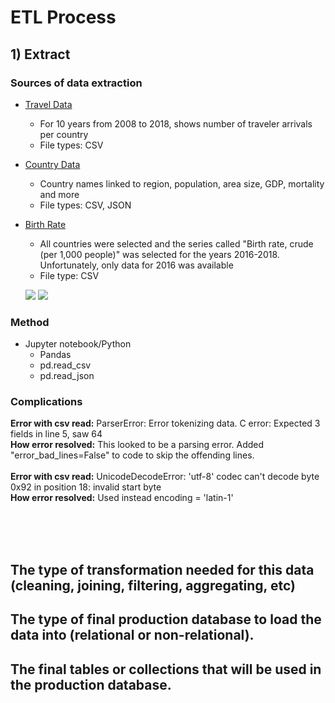 # ETL Process #

## 1) Extract ##

### Sources of data extraction ###

* [Travel Data](https://data.worldbank.org/indicator/ST.INT.ARVL?end=2017&start=1995&year_high_desc=false)
  * For 10 years from 2008 to 2018, shows number of traveler arrivals per country
  * File types: CSV
* [Country Data](https://www.kaggle.com/fernandol/countries-of-the-world)
  * Country names linked to region, population, area size, GDP, mortality and more
  * File types: CSV, JSON
* [Birth Rate](https://databank.worldbank.org/data/reports.aspx?source=gender-statistics#)
  * All countries were selected and the series called "Birth rate, crude (per 1,000 people)" was selected for the years 2016-2018. Unfortunately, only data for 2016 was available
  * File type: CSV
  
  ![](https://encrypted-tbn0.gstatic.com/images?q=tbn:ANd9GcQnlnvI90j2xfHv-iNWtOBKwa_2xRDuaAQxOE9_Tk0HNGaIRSCf)
  ![](https://cdn.iconscout.com/icon/free/png-256/json-file-1-504451.png)
  
### Method ###
* Jupyter notebook/Python
  * Pandas
  * pd.read_csv
  * pd.read_json

### Complications ###

**Error with csv read:** ParserError: Error tokenizing data. C error: Expected 3 fields in line 5, saw 64  <br>
**How error resolved:** This looked to be a parsing error. Added "error_bad_lines=False" to code to skip the offending lines. <br>
<br>
**Error with csv read:** UnicodeDecodeError: 'utf-8' codec can't decode byte 0x92 in position 18: invalid start byte <br>
**How error resolved:** Used instead encoding = 'latin-1'<br>

<br>
<br>
<br>

## The type of transformation needed for this data (cleaning, joining, filtering, aggregating, etc) ##

## The type of final production database to load the data into (relational or non-relational). ## 

## The final tables or collections that will be used in the production database. ## 
